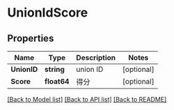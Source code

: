 # UnionIdScore

## Properties
Name | Type | Description | Notes
------------ | ------------- | ------------- | -------------
**UnionID** | **string** | union ID | [optional] 
**Score** | **float64** | 得分 | [optional] 

[[Back to Model list]](../README.md#documentation-for-models) [[Back to API list]](../README.md#documentation-for-api-endpoints) [[Back to README]](../README.md)


